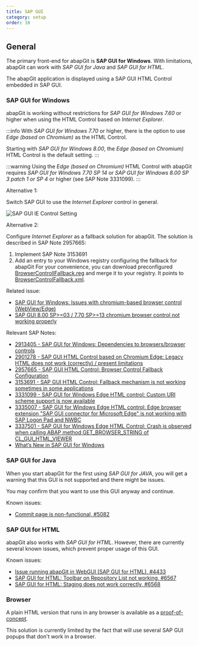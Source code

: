 ```yaml
---
title: SAP GUI
category: setup
order: 10
---
```


## General

The primary front-end for abapGit is **SAP GUI for Windows**. With limitations, abapGit can work with *SAP GUI for Java* and *SAP GUI for HTML*.

The abapGit application is displayed using a SAP GUI HTML Control embedded in SAP GUI.

### SAP GUI for Windows

abapGit is working without restrictions for *SAP GUI for Windows 7.60* or higher when using the HTML Control based on *Internet Explorer*.

:::info
With *SAP GUI for Windows 7.70* or higher, there is the option to use *Edge (based on Chromium)* as the HTML Control. 

Starting with *SAP GUI for Windows 8.00*, the *Edge (based on Chromium)* HTML Control is the default setting.
:::

:::warning
Using the *Edge (based on Chromium)* HTML Control with abapGit requires *SAP GUI for Windows 7.70 SP 14* or *SAP GUI for Windows 8.00 SP 3 patch 1 or SP 4* or higher (see SAP Note 3331099).
:::

Alternative 1:

Switch SAP GUI to use the *Internet Explorer* control in general.

![SAP GUI IE Control Setting](/img/sapgui_ie_control.png)

Alternative 2:

Configure *Internet Explorer* as a fallback solution for abapGit. The solution is described in SAP Note 2957665:

1. Implement SAP Note 3153691
2. Add an entry to your Windows registry configuring the fallback for abapGit
   For your convenience, you can download preconfigured [BrowserControllFallback.reg](/assets/BrowserControlFallback.reg)
   and merge it to your registry. It points to [BrowserControlFallback.xml](/assets/BrowserControlFallback.xml).

Related issue:

- [SAP GUI for Windows: Issues with chromium-based browser control (WebView/Edge)](https://github.com/abapGit/abapGit/issues/4841)
- [SAP GUI 8.00 SP>=03 / 7.70 SP>=13 chromium browser control not working properly](https://github.com/abapGit/abapGit/issues/6339)

Relevant SAP Notes:

- [2913405 - SAP GUI for Windows: Dependencies to browsers/browser controls](https://me.sap.com/notes/2913405)
- [2901278 - SAP GUI HTML Control based on Chromium Edge: Legacy HTML does not work (correctly) / present limitations](https://me.sap.com/notes/2901278)
- [2957665 - SAP GUI HTML Control: Browser Control Fallback Configuration](https://me.sap.com/notes/2957665)
- [3153691 - SAP GUI HTML Control: Fallback mechanism is not working sometimes in some applications](https://me.sap.com/notes/3153691)
- [3331099 - SAP GUI for Windows Edge HTML control: Custom URI scheme support is now available](https://me.sap.com/notes/3331099)
- [3335007 - SAP GUI for Windows Edge HTML control: Edge browser extension "SAP GUI connector for Microsoft Edge" is not working with SAP Logon Pad and NWBC](https://me.sap.com/notes/3335007)
- [3337501 - SAP GUI for Windows Edge HTML Control: Crash is observed when calling ABAP method GET_BROWSER_STRING of CL_GUI_HTML_VIEWER](https://me.sap.com/notes/3337501)
- [What’s New in SAP GUI for Windows](https://help.sap.com/docs/sap_gui_for_windows/e8f03b91f99d45f4ae9d90ddf6e44b70/64155e6b9cb84de79ac28b55ec6fa26c.html)

### SAP GUI for Java

When you start abapGit for the first using *SAP GUI for JAVA*, you will get a warning that this GUI is not supported and there might be issues.

You may confirm that you want to use this GUI anyway and continue.

Known issues:

- [Commit page is non-functional, #5082](https://github.com/abapGit/abapGit/issues/5082)

### SAP GUI for HTML

abapGit also works with *SAP GUI for HTML*. However, there are currently several known issues, which prevent proper usage of this GUI.

Known issues:

- [Issue running abapGit in WebGUI (SAP GUI for HTML), #4433](https://github.com/abapGit/abapGit/issues/4433)
- [SAP GUI for HTML: Toolbar on Repository List not working, #6567](https://github.com/abapGit/abapGit/issues/6567)
- [SAP GUI for HTML: Staging does not work correctly, #6568](https://github.com/abapGit/abapGit/issues/6568)

### Browser

A plain HTML version that runs in any browser is available as a [proof-of-concept](https://github.com/abapGit/web-edition).

This solution is currently limited by the fact that will use several SAP GUI popups that don't work in a browser.
